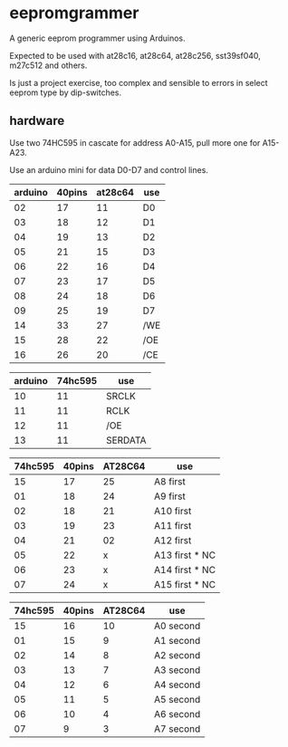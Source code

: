# eepromgrammer

A generic eeprom programmer using Arduinos.  

Expected to be used with at28c16, at28c64, at28c256, sst39sf040, m27c512 and others. 

Is just a project exercise, too complex and sensible to errors in select eeprom type by dip-switches.

## hardware

Use two 74HC595 in cascate for address A0-A15, pull more one for A15-A23.

Use an arduino mini for data D0-D7 and control lines.

| arduino | 40pins | at28c64 | use |
| -- | -- | -- | -- | 
| 02 | 17 | 11 | D0 | 
| 03 | 18 | 12 | D1 | 
| 04 | 19 | 13 | D2 | 
| 05 | 21 | 15 | D3 | 
| 06 | 22 | 16 | D4 | 
| 07 | 23 | 17 | D5 | 
| 08 | 24 | 18 | D6 | 
| 09 | 25 | 19 | D7 | 
| 14 | 33 | 27 | /WE | A0 on arduino |
| 15 | 28 | 22 | /OE | A1 on arduino |
| 16 | 26 | 20 | /CE | A2 on arduino |

| arduino | 74hc595 | use |
| -- | -- | -- |
| 10 |  11 | SRCLK |
| 11 |  11 | RCLK |
| 12 |  11 | /OE |
| 13 |  11 | SERDATA |

| 74hc595 | 40pins | AT28C64 | use | 
| -- | -- | -- | -- | 
| 15 | 17  | 25 | A8  first |
| 01 | 18  | 24 | A9  first |
| 02 | 18  | 21 | A10 first |
| 03 | 19  | 23 | A11 first |
| 04 | 21  | 02 | A12 first |
| 05 | 22  | x | A13 first * NC|
| 06 | 23  | x | A14 first * NC|
| 07 | 24  | x | A15 first * NC|

| 74hc595 | 40pins | AT28C64 | use |
| -- | -- | -- | -- |  
| 15 | 16 | 10 | A0 second |
| 01 | 15 | 9 | A1 second |
| 02 | 14 | 8 | A2 second |
| 03 | 13 | 7 | A3 second |
| 04 | 12 | 6 | A4 second |
| 05 | 11 | 5 | A5 second |
| 06 | 10 | 4 | A6 second |
| 07 |  9 | 3 | A7 second |


